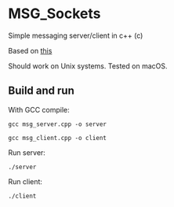 # MSG_Sockets
 Simple messaging server/client in c++ (c)

Based on [this](https://www.geeksforgeeks.org/tcp-server-client-implementation-in-c/)

Should work on Unix systems. Tested on macOS.

## Build and run


With GCC compile:
```
gcc msg_server.cpp -o server
```

```
gcc msg_client.cpp -o client
```

Run server:
```
./server
```

Run client:
```
./client
```
